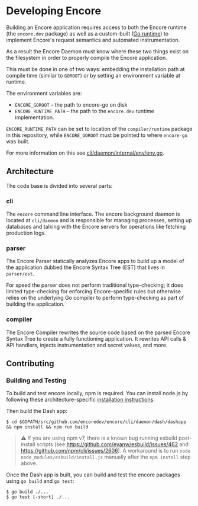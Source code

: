 # Developing Encore

Building an Encore application requires access to both the Encore runtime (the `encore.dev` package) as well as a custom-built
([Go runtime](https://github.com/encoredev/go)) to implement Encore's request semantics and automated instrumentation.

As a result the Encore Daemon must know where these two things exist on the filesystem in order to properly compile the Encore application.

This must be done in one of two ways: embedding the installation path at compile time (similar to `GOROOT`)
or by setting an environment variable at runtime.

The environment variables are:
- `ENCORE_GOROOT` – the path to encore-go on disk
- `ENCORE_RUNTIME_PATH` – the path to the `encore.dev` runtime implementation.

`ENCORE_RUNTIME_PATH` can be set to location of the `compiler/runtime` package in this repository,
while `ENCORE_GOROOT` must be pointed to where `encore-go` was built.

For more information on this see [cli/daemon/internal/env/env.go](cli/daemon/internal/env/env.go).

## Architecture

The code base is divided into several parts:

### cli
The `encore` command line interface. The encore background daemon
is located at `cli/daemon` and is responsible for managing processes,
setting up databases and talking with the Encore servers for operations like
fetching production logs.

### parser
The Encore Parser statically analyzes Encore apps to build up a model
of the application dubbed the Encore Syntax Tree (EST) that lives in
`parser/est`.

For speed the parser does not perform traditional type-checking; it does
limited type-checking for enforcing Encore-specific rules but otherwise
relies on the underlying Go compiler to perform type-checking as part of
building the application.

### compiler
The Encore Compiler rewrites the source code based on the parsed
Encore Syntax Tree to create a fully functioning application.
It rewrites API calls & API handlers, injects instrumentation
and secret values, and more.

## Contributing

### Building and Testing

To build and test encore locally, npm is required. You can install node.js by following these architecture-specific [installation instructions](https://nodejs.org/en/download/package-manager/).

Then build the Dash app:
```
$ cd $GOPATH/src/github.com/encoredev/encore/cli/daemon/dash/dashapp && npm install && npm run build
```

> ⚠️ If you are using npm v7, there is a known bug running esbuild post-install scripts (see https://github.com/evanw/esbuild/issues/462 and https://github.com/npm/cli/issues/2606). A workaround is to run `node node_modules/esbuild/install.js` manually after the `npm install` step above.

Once the Dash app is built, you can build and test the encore packages using `go build` and `go test`:
```
$ go build ./...
$ go test [-short] ./...
```